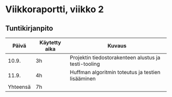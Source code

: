 # Viikkoraportti, viikko 2


## Tuntikirjanpito

| Päivä | Käytetty aika | Kuvaus |
| ----- | ------------- | ------ |
| 10.9.  | 3h            | Projektin tiedostorakenteen alustus ja testi-tooling |
| 11.9.  | 4h            | Huffman algoritmin toteutus ja testien lisääminen |
| Yhteensä | 7h         |        |